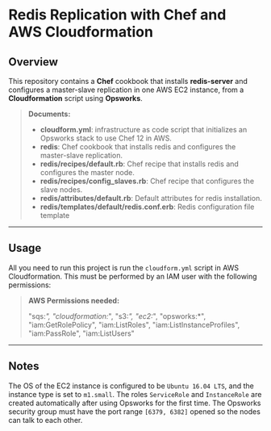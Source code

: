 Redis Replication with Chef and AWS Cloudformation
=======================================

Overview
-------------
This repository contains a **Chef** cookbook that installs **redis-server** and configures a master-slave replication in one AWS EC2 instance, from a **Cloudformation** script using **Opsworks**.
> **Documents:**
>
> - **cloudform.yml**: infrastructure as code script that initializes an Opsworks stack to use Chef 12 in AWS.
> - **redis**: Chef cookbook that installs redis and configures the master-slave replication.
> - **redis/recipes/default.rb**: Chef recipe that installs redis and configures the master node.
> - **redis/recipes/config_slaves.rb**: Chef recipe that configures the slave nodes.
> - **redis/attributes/default.rb**: Default attributes for redis installation.
> - **redis/templates/default/redis.conf.erb**: Redis configuration file template


----------

Usage
-------------

All you need to run this project is run the ``cloudform.yml`` script in AWS Cloudformation. This must be performed by an IAM user with the following permissions:
> **AWS Permissions needed:**
>
> "sqs:*",
> "cloudformation:*",
> "s3:*",
> "ec2:*",
> "opsworks:*",
> "iam:GetRolePolicy",
> "iam:ListRoles",
> "iam:ListInstanceProfiles",
> "iam:PassRole",
> "iam:ListUsers"
----------

Notes
--------
The OS of the EC2 instance is configured to be `Ubuntu 16.04 LTS`, and the instance type is set to `m1.small`.
The roles `ServiceRole` and `InstanceRole` are created automatically after using Opsworks for the first time.
The Opsworks security group must have the port range `[6379, 6382]` opened so the nodes can talk to each other.
